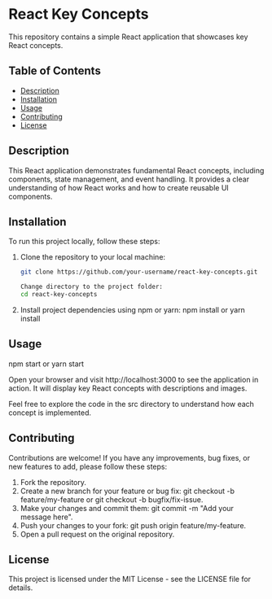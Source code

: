 # React Key Concepts

This repository contains a simple React application that showcases key React concepts.

## Table of Contents

- [Description](#description)
- [Installation](#installation)
- [Usage](#usage)
- [Contributing](#contributing)
- [License](#license)

## Description

This React application demonstrates fundamental React concepts, including components, state management, and event handling. It provides a clear understanding of how React works and how to create reusable UI components.

## Installation

To run this project locally, follow these steps:

1. Clone the repository to your local machine:

   ```bash
   git clone https://github.com/your-username/react-key-concepts.git

   Change directory to the project folder:
   cd react-key-concepts

   ```

2. Install project dependencies using npm or yarn:
   npm install or yarn install

## Usage

npm start or yarn start

Open your browser and visit http://localhost:3000 to see the application in action. It will display key React concepts with descriptions and images.

Feel free to explore the code in the src directory to understand how each concept is implemented.

## Contributing

Contributions are welcome! If you have any improvements, bug fixes, or new features to add, please follow these steps:

1. Fork the repository.
2. Create a new branch for your feature or bug fix: git checkout -b feature/my-feature or git checkout -b bugfix/fix-issue.
3. Make your changes and commit them: git commit -m "Add your message here".
4. Push your changes to your fork: git push origin feature/my-feature.
5. Open a pull request on the original repository.

## License

This project is licensed under the MIT License - see the LICENSE file for details.
